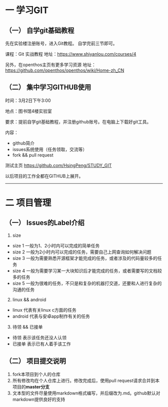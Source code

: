# 一 学习GIT

## （一） 自学git基础教程

先在实验楼注册账号，进入Git教程。
自学完前三节即可。

课程：Git 实战教程
地址：https://www.shiyanlou.com/courses/4

另外，在openthos主页有更多学习资源
地址：https://github.com/openthos/openthos/wiki/Home-zh_CN

## （二） 集中学习GITHUB使用

时间：3月2日下午3:00

地点：图书馆4楼实验室

要求：提前自学git基础教程，并注册github账号。在电脑上下载好git工具。

内容：

* github简介
* issues系统使用（任务领取，交流等）
* fork && pull request

测试主页 https://github.com/HsingPeng/STUDY_GIT

以后项目的工作全都在GITHUB上展开。

---

# 二 项目管理

## （一） Issues的Label介绍  


1. size  
  * size 1 一般为1、2小时内可以完成的简单任务  
  * size 2 一般为2小时内可以完成的任务，需要自己上网查询如何解决问题  
  * size 3 一般为需要熟悉开源框架才能完成的任务，或者涉及的代码量较多的任务  
  * size 4 一般为需要学习某一大块知识后才能完成的任务，或者需要写的文档较多的任务  
  * size 5 一般为很难的任务，不只是和复杂的机器打交道，还要和人进行复杂的沟通的任务  

2. linux && android
 * linux 代表有关linux c方面的任务 
 * android 代表与安卓app制作有关的任务

3. 待领 && 已接单
 * 待领 表示该任务还没人认领
 * 已接单 表示已有人着手该工作

## （二） 项目提交说明  


1. fork本项目到个人的仓库  
2. 所有修改均在个人仓库上进行。修改完成后，使用pull request请求合并到本项目的**master分支**  
3. 文本型的文件尽量使用markdown格式编写，并后缀改为.md。github默认对markdown提供良好的支持
